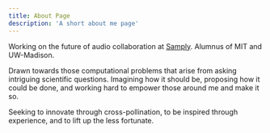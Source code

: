 ```yaml
---
title: About Page
description: 'A short about me page'
---
```


Working on the future of audio collaboration at [Samply](https://samplyaudio.com). Alumnus of MIT and UW-Madison.

Drawn towards those computational problems that arise from asking intriguing scientific questions. Imagining how it should be, proposing how it could be done, and working hard to empower those around me and make it so.

Seeking to innovate through cross-pollination, to be inspired through experience, and to lift up the less fortunate.
